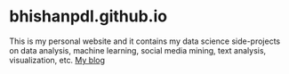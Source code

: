 # bhishanpdl.github.io
This is my personal website and it contains my data science side-projects
on data analysis, machine learning, social media mining, text analysis, visualization, etc.
[My blog](http://bhishan_poudel.com/index.html)
